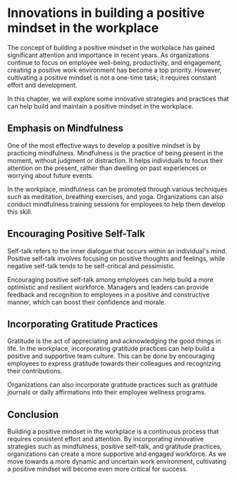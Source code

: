 Innovations in building a positive mindset in the workplace
=========================================================================================

The concept of building a positive mindset in the workplace has gained significant attention and importance in recent years. As organizations continue to focus on employee well-being, productivity, and engagement, creating a positive work environment has become a top priority. However, cultivating a positive mindset is not a one-time task; it requires constant effort and development.

In this chapter, we will explore some innovative strategies and practices that can help build and maintain a positive mindset in the workplace.

Emphasis on Mindfulness
-----------------------

One of the most effective ways to develop a positive mindset is by practicing mindfulness. Mindfulness is the practice of being present in the moment, without judgment or distraction. It helps individuals to focus their attention on the present, rather than dwelling on past experiences or worrying about future events.

In the workplace, mindfulness can be promoted through various techniques such as meditation, breathing exercises, and yoga. Organizations can also conduct mindfulness training sessions for employees to help them develop this skill.

Encouraging Positive Self-Talk
------------------------------

Self-talk refers to the inner dialogue that occurs within an individual's mind. Positive self-talk involves focusing on positive thoughts and feelings, while negative self-talk tends to be self-critical and pessimistic.

Encouraging positive self-talk among employees can help build a more optimistic and resilient workforce. Managers and leaders can provide feedback and recognition to employees in a positive and constructive manner, which can boost their confidence and morale.

Incorporating Gratitude Practices
---------------------------------

Gratitude is the act of appreciating and acknowledging the good things in life. In the workplace, incorporating gratitude practices can help build a positive and supportive team culture. This can be done by encouraging employees to express gratitude towards their colleagues and recognizing their contributions.

Organizations can also incorporate gratitude practices such as gratitude journals or daily affirmations into their employee wellness programs.

Conclusion
----------

Building a positive mindset in the workplace is a continuous process that requires consistent effort and attention. By incorporating innovative strategies such as mindfulness, positive self-talk, and gratitude practices, organizations can create a more supportive and engaged workforce. As we move towards a more dynamic and uncertain work environment, cultivating a positive mindset will become even more critical for success.
